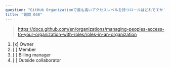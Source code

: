 ```yaml
---
question: "GitHub Organizationで最も高いアクセスレベルを持つロールはどれですか？"
title: "質問 048"
---
```


> https://docs.github.com/en/organizations/managing-peoples-access-to-your-organization-with-roles/roles-in-an-organization
1. [x] Owner
1. [ ] Member
1. [ ] Billing manager
1. [ ] Outside collaborator